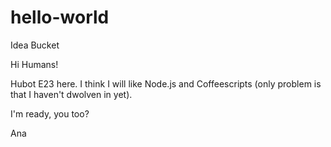 # hello-world
Idea Bucket


Hi Humans!

Hubot E23 here. I think I will like Node.js and Coffeescripts (only problem is that I haven't dwolven in yet).

I'm ready, you too?

Ana
